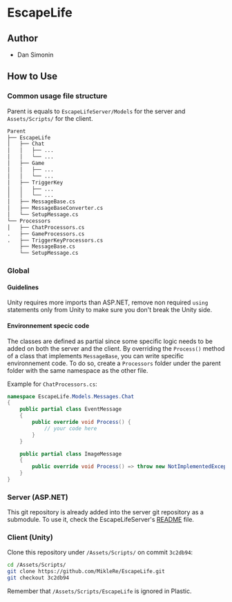 # EscapeLife

## Author

- Dan Simonin

## How to Use

### Common usage file structure

Parent is equals to `EscapeLifeServer/Models` for the server and `Assets/Scripts/` for the client.

```md
Parent
├── EscapeLife
│   ├── Chat
│   │   ├── ...
│   │   └── ...
│   ├── Game
│   │   ├── ...
│   │   └── ...
│   ├── TriggerKey
│   │   ├── ...
│   │   └── ...
│   ├── MessageBase.cs
│   ├── MessageBaseConverter.cs
│   └── SetupMessage.cs
└── Processors
│   ├── ChatProcessors.cs
.   ├── GameProcessors.cs
.   ├── TriggerKeyProcessors.cs
    ├── MessageBase.cs
    └── SetupMessage.cs
```

### Global

#### Guidelines

Unity requires more imports than ASP.NET, remove non required `using` statements only from Unity to make sure you don't break the Unity side.

#### Environnement specic code

The classes are defined as partial since some specific logic needs to be added on both the server and the client.
By overriding the `Process()` method of a class that implements `MessageBase`, you can write specific environnement code. 
To do so, create a `Processors` folder under the parent folder with the same namespace as the other file.

Example for `ChatProcessors.cs`:

```csharp
namespace EscapeLife.Models.Messages.Chat
{
    public partial class EventMessage
    {
        public override void Process() {
            // your code here
        }
    }

    public partial class ImageMessage
    {
        public override void Process() => throw new NotImplementedException();
    }
}
```

### Server (ASP.NET)

This git repository is already added into the server git repository as a submodule.
To use it, check the EscapeLifeServer's [README](https://github.com/MikleRe/EscapeLifeServer/blob/main/README.md) file.

### Client (Unity)

Clone this repository under `/Assets/Scripts/` on commit `3c2db94`:

```bash
cd /Assets/Scripts/
git clone https://github.com/MikleRe/EscapeLife.git
git checkout 3c2db94
```

Remember that `/Assets/Scripts/EscapeLife` is ignored in Plastic.
